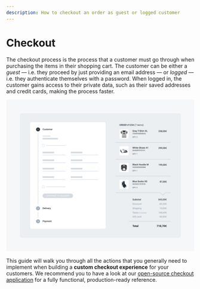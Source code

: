 ```yaml
---
description: How to checkout an order as guest or logged customer
---
```


# Checkout

The checkout process is the process that a customer must go through when purchasing the items in their shopping cart. The customer can be either a _guest_ — i.e. they proceed by just providing an email address — or _logged_ — i.e. they authenticate themselves with a password. When logged in, the customer gains access to their private data, such as their saved addresses and credit cards, making the process faster.

![A sample checkout flow](../.gitbook/assets/checkout-cart-summary.jpg)

This guide will walk you through all the actions that you generally need to implement when building a **custom checkout experience** for your customers. We recommend you to have a look at our [open-source checkout application](https://github.com/commercelayer/commercelayer-checkout) for a fully functional, production-ready reference.

